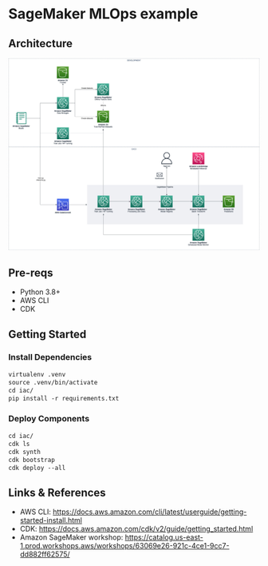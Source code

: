 # SageMaker MLOps example
## Architecture

![Architecture](./images/mlops.jpg)

## Pre-reqs

- Python 3.8+
- AWS CLI
- CDK

## Getting Started

### Install Dependencies

```
virtualenv .venv
source .venv/bin/activate
cd iac/
pip install -r requirements.txt
```

### Deploy Components

```
cd iac/
cdk ls
cdk synth
cdk bootstrap
cdk deploy --all
```

## Links & References

- AWS CLI: https://docs.aws.amazon.com/cli/latest/userguide/getting-started-install.html
- CDK: https://docs.aws.amazon.com/cdk/v2/guide/getting_started.html
- Amazon SageMaker workshop: https://catalog.us-east-1.prod.workshops.aws/workshops/63069e26-921c-4ce1-9cc7-dd882ff62575/
